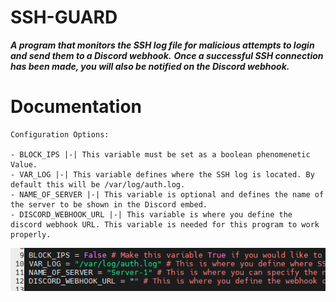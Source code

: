 # SSH-GUARD #

___A program that monitors the SSH log file for malicious attempts to login and send them to a Discord webhook.___
___Once a successful SSH connection has been made, you will also be notified on the Discord webhook.___

Documentation
=============

    Configuration Options:
    
    - BLOCK_IPS |-| This variable must be set as a boolean phenomenetic Value.
    - VAR_LOG |-| This variable defines where the SSH log is located. By default this will be /var/log/auth.log.
    - NAME_OF_SERVER |-| This variable is optional and defines the name of the server to be shown in the Discord embed.
    - DISCORD_WEBHOOK_URL |-| This variable is where you define the discord webhook URL. This variable is needed for this program to work properly.

![alt text](https://github.com/ethicalpunk/ssh-guard/blob/main/docmentation/images/config_documentation.png?raw=true)

